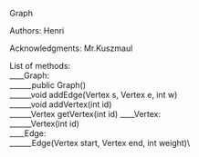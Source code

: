 Graph

Authors:
    Henri

Acknowledgments: 
    Mr.Kuszmaul

List of methods:\
____Graph:\
______public Graph()\
______void addEdge(Vertex s, Vertex e, int w)\
______void addVertex(int id)\
______Vertex getVertex(int id)
____Vertex:\
______Vertex(int id)\
____Edge:\
______Edge(Vertex start, Vertex end, int weight)\